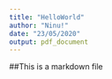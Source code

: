 ```yaml
---
title: "HelloWorld"
author: "Ninu!"
date: "23/05/2020"
output: pdf_document
---
```




##This is a markdown file
